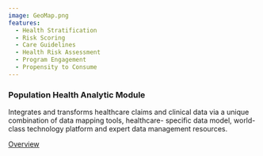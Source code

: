```yaml
---
image: GeoMap.png
features:
  - Health Stratification
  - Risk Scoring
  - Care Guidelines
  - Health Risk Assessment
  - Program Engagement
  - Propensity to Consume
---
```


### Population Health Analytic Module

Integrates and transforms healthcare claims and clinical data via a unique combination of data mapping tools, healthcare- specific data model, world-class technology platform and expert data management resources.

[Overview]

[Overview]: http://google.com
